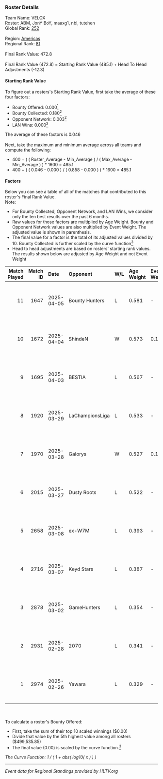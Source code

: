 ### Roster Details<br />
Team Name: VELOX<br />
Roster: ABM, JonY BoY, maaxg1, nbl, tutehen<br />
Global Rank: [252](../../standings_global_2025_07_07.md)<br />
<br />
Region: [Americas]( ../../standings_americas_2025_07_07.md)<br />
Regional Rank: [81]( ../../standings_americas_2025_07_07.md)<br />
<br />
Final Rank Value:  472.8<br />
<br />
Final Rank Value (472.8) = Starting Rank Value (485.1) + Head To Head Adjustments (-12.3)<br />

#### Starting Rank Value<br />
To figure out a rosters's Starting Rank Value, first take the average of these four factors:<br />
- Bounty Offered: 0.000[<sup>1</sup>](#table2)
- Bounty Collected: 0.180[<sup>2</sup>](#table1)
- Opponent Network: 0.003[<sup>2</sup>](#table1)
- LAN Wins: 0.000[<sup>2</sup>](#table1)

The average of these factors is 0.046<br />
<br />
Next, take the maximum and minimum average across all teams and compute the following:<br />
- 400 + ( ( Roster_Average - Min_Average ) / ( Max_Average - Min_Average ) ) * 1600 = 485.1
- 400 + ( ( 0.046 - 0.000 ) / ( 0.858 - 0.000 ) ) * 1600 = 485.1


#### Factors<br />
Below you can see a table of all of the matches that contributed to this roster's Final Rank Value.<br />
Note:<br />

- For Bounty Collected, Opponent Network, and LAN Wins, we consider only the ten best results over the past 6 months.
- Raw values for those factors are multiplied by Age Weight. Bounty and Opponent Network values are also multiplied by Event Weight. The adjusted value is shown in parenthesis.
- The final value for a factor is the total of its adjusted values divided by 10. Bounty Collected is further scaled by the curve function[<sup>3</sup>](#curveFunction)
- Head to head adjustments are based on rosters' starting rank values. The results shown below are adjusted by Age Weight and not Event Weight
<span id="table1"></span><br />


| Match Played | Match ID | Date       | Opponent        | W/L | Age Weight | Event Weight | Bounty Collected | Opponent Network | LAN Wins  | H2H Adj. | Roster                               |
| -: | -: | :- | :- | :- | :- | :- | :- | :- | :- | -: | :- |
|           11 |     1647 | 2025-04-05 | Bounty Hunters  | L   | 0.581      | -            | -                | -                | -         |    -3.83 | ABM, JonY BoY, maaxg1, nbl, tutehen  |
|           10 |     1672 | 2025-04-04 | ShindeN         | W   | 0.573      | 0.143        | 0.003 (0.000)    | 0.303 (0.025)    | 0 (0.000) |    14.30 | ABM, JonY BoY, maaxg1, nbl, tutehen  |
|            9 |     1695 | 2025-04-03 | BESTIA          | L   | 0.567      | -            | -                | -                | -         |    -2.41 | ABM, JonY BoY, maaxg1, nbl, tutehen  |
|            8 |     1920 | 2025-03-29 | LaChampionsLiga | L   | 0.533      | -            | -                | -                | -         |    -6.95 | ABM, JonY BoY, maaxg1, nbl, tutehen  |
|            7 |     1970 | 2025-03-28 | Galorys         | W   | 0.527      | 0.143        | 0.000 (0.000)    | 0.026 (0.002)    | 0 (0.000) |     8.55 | ABM, JonY BoY, maaxg1, nbl, tutehen  |
|            6 |     2015 | 2025-03-27 | Dusty Roots     | L   | 0.522      | -            | -                | -                | -         |    -4.70 | ABM, JonY BoY, maaxg1, nbl, tutehen  |
|            5 |     2658 | 2025-03-08 | ex-W7M          | L   | 0.393      | -            | -                | -                | -         |    -2.85 | JonY BoY, maaxg1, nbl, timo, tutehen |
|            4 |     2716 | 2025-03-07 | Keyd Stars      | L   | 0.387      | -            | -                | -                | -         |    -2.04 | JonY BoY, maaxg1, nbl, timo, tutehen |
|            3 |     2878 | 2025-03-02 | GameHunters     | L   | 0.354      | -            | -                | -                | -         |    -3.47 | JonY BoY, maaxg1, nbl, timo, tutehen |
|            2 |     2931 | 2025-02-28 | 2070            | L   | 0.341      | -            | -                | -                | -         |    -6.57 | ABM, JonY BoY, nbl, timo, tutehen    |
|            1 |     2974 | 2025-02-26 | Yawara          | L   | 0.329      | -            | -                | -                | -         |    -2.35 | JonY BoY, maaxg1, nbl, timo, tutehen |

<br />
<span id="table2"></span><br />
To calculate a roster's Bounty Offered:<br />

- First, take the sum of their top 10 scaled winnings ($0.00)
- Divide that value by the 5th highest value among all rosters ($499,535.85)
- The final value (0.00) is scaled by the curve function.[<sup>3</sup>](#curveFunction)

<span id="curveFunction"></span>_The Curve Function: 1 / ( 1 + abs( log10( x ) ) )_<br />

---
_Event data for Regional Standings provided by HLTV.org_<br />

